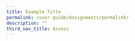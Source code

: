 ```yaml
---
title: Example Title
permalink: /user-guide/Assignments/permalink/
description: ""
third_nav_title: Assess
---
```


